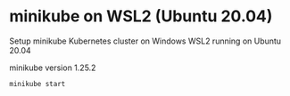 # minikube on WSL2 (Ubuntu 20.04)

Setup minikube Kubernetes cluster on Windows WSL2 running on Ubuntu 20.04

minikube version 1.25.2


``` bash
minikube start
```


